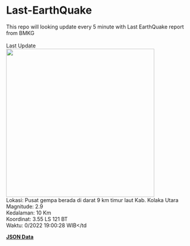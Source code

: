 # Last-EarthQuake
This repo will looking update every 5 minute with Last EarthQuake report from BMKG
<br>
<br>
Last Update
<br>
<img src="https://ews.bmkg.go.id/TEWS/data/20221030190028.mmi.jpg" width="400"/>
<br>
Lokasi: Pusat gempa berada di darat 9 km timur laut Kab. Kolaka Utara <br>
Magnitude: 2.9 <br>
Kedalaman: 10 Km <br>
Koordinat: 3.55 LS 121 BT <br>
Waktu: 0/2022 19:00:28 WIB</td <br>

<a href="./data/data.json">**JSON Data**</a>
